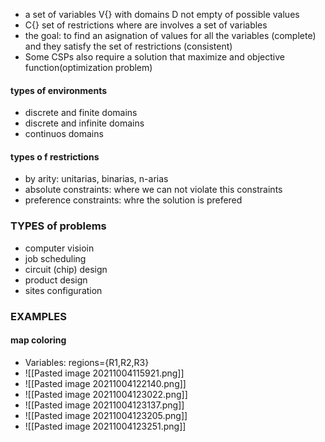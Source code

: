 - a set of variables V{} with domains D not empty of possible values
- C{} set of restrictions where are involves a set of variables
- the goal: to find an asignation of values for all the variables (complete) and they satisfy the set of restrictions (consistent)
- Some CSPs also require a solution that maximize and objective function(optimization problem)

#### types of environments
- discrete and finite domains
- discrete and infinite domains
- continuos domains

#### types o f restrictions
- by arity: unitarias, binarias, n-arias
- absolute constraints: where we can not violate this constraints
- preference constraints: whre the solution is prefered

### TYPES of problems
- computer visioin
- job scheduling
- circuit (chip) design
- product design
- sites configuration

### EXAMPLES
#### map coloring
- Variables: regions={R1,R2,R3}
- ![[Pasted image 20211004115921.png]]
- ![[Pasted image 20211004122140.png]]
- ![[Pasted image 20211004123022.png]]
- ![[Pasted image 20211004123137.png]]
- ![[Pasted image 20211004123205.png]]
- ![[Pasted image 20211004123251.png]]